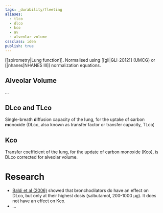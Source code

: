 ```yaml
---
tags: _durability/fleeting
aliases: 
  - tlco
  - dlco
  - kco
  - av
  - alveolar volume
cssclass: idea
publish: true
---
```


[[spirometry|Lung function]]. Normalised using [[gli|GLI-2012]] (UMCG) or [[nhanes|NHANES III]] normalization equations.

## Alveolar Volume
...

## DLco and TLco
Single-breath **d**iffusion capacity of the **l**ung, for the uptake of **c**arbon **m**onoxide (DLco, also known as transfer factor or transfer capacity, TLco)

## Kco
Transfer coefficient of the lung, for the update of carbon monoxide (Kco), is DLco corrected for alveolar volume.

# Research
  - [Baldi et al (2006)](https://dx.doi.org/10.2147%2Fcopd.2006.1.4.477) showed that bronchodilators do have an effect on DLco, but only at their highest dosis (salbutamol, 200-1000 μg). It does not have an effect on Kco.
  - ...
